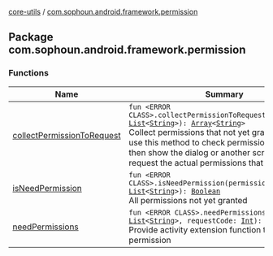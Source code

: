 [core-utils](../index.md) / [com.sophoun.android.framework.permission](./index.md)

## Package com.sophoun.android.framework.permission

### Functions

| Name | Summary |
|---|---|
| [collectPermissionToRequest](collect-permission-to-request.md) | `fun <ERROR CLASS>.collectPermissionToRequest(permissions: `[`List`](https://kotlinlang.org/api/latest/jvm/stdlib/kotlin.collections/-list/index.html)`<`[`String`](https://kotlinlang.org/api/latest/jvm/stdlib/kotlin/-string/index.html)`>): `[`Array`](https://kotlinlang.org/api/latest/jvm/stdlib/kotlin/-array/index.html)`<`[`String`](https://kotlinlang.org/api/latest/jvm/stdlib/kotlin/-string/index.html)`>`<br>Collect permissions that not yet granted. You can use this method to check permissions first and then show the dialog or another screen before request the actual permissions that need. |
| [isNeedPermission](is-need-permission.md) | `fun <ERROR CLASS>.isNeedPermission(permissions: `[`List`](https://kotlinlang.org/api/latest/jvm/stdlib/kotlin.collections/-list/index.html)`<`[`String`](https://kotlinlang.org/api/latest/jvm/stdlib/kotlin/-string/index.html)`>): `[`Boolean`](https://kotlinlang.org/api/latest/jvm/stdlib/kotlin/-boolean/index.html)<br>All permissions not yet granted |
| [needPermissions](need-permissions.md) | `fun <ERROR CLASS>.needPermissions(permissions: `[`List`](https://kotlinlang.org/api/latest/jvm/stdlib/kotlin.collections/-list/index.html)`<`[`String`](https://kotlinlang.org/api/latest/jvm/stdlib/kotlin/-string/index.html)`>, requestCode: `[`Int`](https://kotlinlang.org/api/latest/jvm/stdlib/kotlin/-int/index.html)`): `[`Boolean`](https://kotlinlang.org/api/latest/jvm/stdlib/kotlin/-boolean/index.html)<br>Provide activity extension function to easy check permission |
